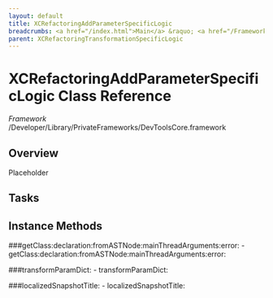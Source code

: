 ```yaml
---
layout: default
title: XCRefactoringAddParameterSpecificLogic
breadcrumbs: <a href="/index.html">Main</a> &raquo; <a href="/Frameworks.html">Framework</a> &raquo; <a href="/Frameworks/DevToolsCore.html">DevToolsCore</a> &raquo; XCRefactoringAddParameterSpecificLogic
parent: XCRefactoringTransformationSpecificLogic 
---
```

# XCRefactoringAddParameterSpecificLogic Class Reference

*Framework* /Developer/Library/PrivateFrameworks/DevToolsCore.framework

## Overview

Placeholder

## Tasks

## Instance Methods

<a name="-getClass:declaration:fromASTNode:mainThreadArguments:error:"></a>
###getClass:declaration:fromASTNode:mainThreadArguments:error:
    - getClass:declaration:fromASTNode:mainThreadArguments:error:

<a name="-transformParamDict:"></a>
###transformParamDict:
    - transformParamDict:

<a name="-localizedSnapshotTitle:"></a>
###localizedSnapshotTitle:
    - localizedSnapshotTitle:

